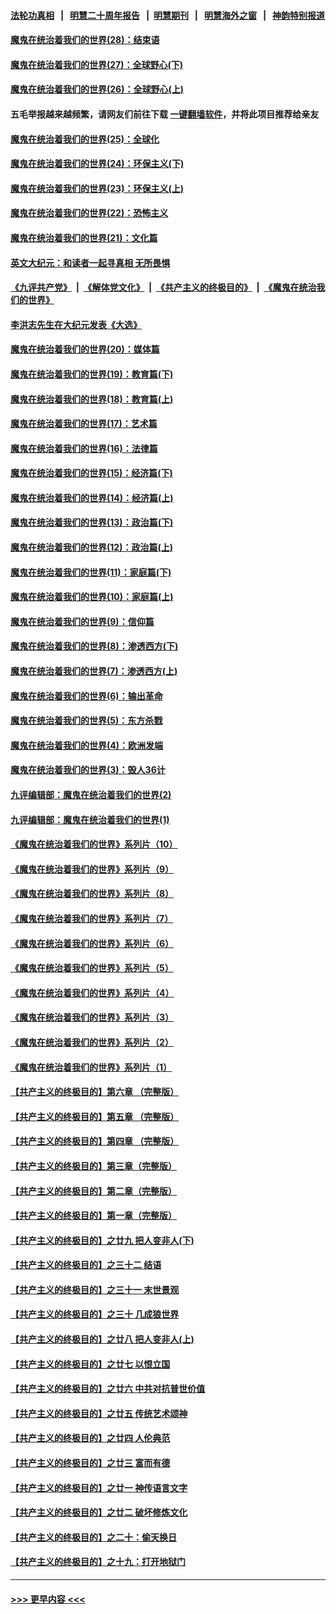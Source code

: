 #### [法轮功真相](https://github.com/gfw-breaker/truth/blob/master/README.md?t=0) &nbsp;&nbsp;|&nbsp;&nbsp; [明慧二十周年报告](https://github.com/gfw-breaker/mh-reports/blob/master/README.md?t=0) &nbsp;&nbsp;|&nbsp;&nbsp;[明慧期刊](https://github.com/gfw-breaker/mh-qikan) &nbsp;&nbsp;|&nbsp;&nbsp; [明慧海外之窗](https://github.com/gfw-breaker/mh-news/blob/master/README.md?t=0) &nbsp;&nbsp;|&nbsp;&nbsp; [神韵特别报道](https://github.com/gfw-breaker/mh-news/blob/master/shenyun.md?t=0)
#### [魔鬼在统治着我们的世界(28)：结束语](../pages/nsc422/n10936246.md?t=06102002) 
#### [魔鬼在统治着我们的世界(27)：全球野心(下)](../pages/nsc422/n10928319.md?t=06102002) 
#### [魔鬼在统治着我们的世界(26)：全球野心(上)](../pages/nsc422/n10900318.md?t=06102002) 
#### 五毛举报越来越频繁，请网友们前往下载 [一键翻墙软件](https://github.com/gfw-breaker/ssr-accounts)，并将此项目推荐给亲友
#### [魔鬼在统治着我们的世界(25)：全球化](../pages/nsc422/n10788205.md?t=06102002) 
#### [魔鬼在统治着我们的世界(24)：环保主义(下)](../pages/nsc422/n10695307.md?t=06102002) 
#### [魔鬼在统治着我们的世界(23)：环保主义(上)](../pages/nsc422/n10688613.md?t=06102002) 
#### [魔鬼在统治着我们的世界(22)：恐怖主义](../pages/nsc422/n10614727.md?t=06102002) 
#### [魔鬼在统治着我们的世界(21)：文化篇](../pages/nsc422/n10597706.md?t=06102002) 
#### [英文大纪元：和读者一起寻真相 无所畏惧](../pages/nsc422/n12542027.md?t=06102002) 
#### [《九评共产党》](https://github.com/begood0513/9ping.md/blob/master/README.md) &nbsp;|&nbsp; [《解体党文化》](../../../../jtdwh.md/blob/master/README.md)  &nbsp;|&nbsp; [《共产主义的终极目的》](../../../../gczydzjmd.md/blob/master/README.md) &nbsp;|&nbsp; [《魔鬼在统治我们的世界》](../../../../mgztzwmdsj.md/blob/master/README.md) 
#### [李洪志先生在大纪元发表《大选》](../pages/nsc422/n12534746.md?t=06102002) 
#### [魔鬼在统治着我们的世界(20)：媒体篇](../pages/nsc422/n10586579.md?t=06102002) 
#### [魔鬼在统治着我们的世界(19)：教育篇(下)](../pages/nsc422/n10564808.md?t=06102002) 
#### [魔鬼在统治着我们的世界(18)：教育篇(上)](../pages/nsc422/n10526970.md?t=06102002) 
#### [魔鬼在统治着我们的世界(17)：艺术篇](../pages/nsc422/n10499093.md?t=06102002) 
#### [魔鬼在统治着我们的世界(16)：法律篇](../pages/nsc422/n10485969.md?t=06102002) 
#### [魔鬼在统治着我们的世界(15)：经济篇(下)](../pages/nsc422/n10469975.md?t=06102002) 
#### [魔鬼在统治着我们的世界(14)：经济篇(上)](../pages/nsc422/n10457370.md?t=06102002) 
#### [魔鬼在统治着我们的世界(13)：政治篇(下)](../pages/nsc422/n10448270.md?t=06102002) 
#### [魔鬼在统治着我们的世界(12)：政治篇(上)](../pages/nsc422/n10444576.md?t=06102002) 
#### [魔鬼在统治着我们的世界(11)：家庭篇(下)](../pages/nsc422/n10440961.md?t=06102002) 
#### [魔鬼在统治着我们的世界(10)：家庭篇(上)](../pages/nsc422/n10435448.md?t=06102002) 
#### [魔鬼在统治着我们的世界(9)：信仰篇](../pages/nsc422/n10432159.md?t=06102002) 
#### [魔鬼在统治着我们的世界(8)：渗透西方(下)](../pages/nsc422/n10429603.md?t=06102002) 
#### [魔鬼在统治着我们的世界(7)：渗透西方(上)](../pages/nsc422/n10426013.md?t=06102002) 
#### [魔鬼在统治着我们的世界(6)：输出革命](../pages/nsc422/n10421536.md?t=06102002) 
#### [魔鬼在统治着我们的世界(5)：东方杀戮](../pages/nsc422/n10417707.md?t=06102002) 
#### [魔鬼在统治着我们的世界(4)：欧洲发端](../pages/nsc422/n10414890.md?t=06102002) 
#### [魔鬼在统治着我们的世界(3)：毁人36计](../pages/nsc422/n10411583.md?t=06102002) 
#### [九评编辑部：魔鬼在统治着我们的世界(2)](../pages/nsc422/n10410036.md?t=06102002) 
#### [九评编辑部：魔鬼在统治着我们的世界(1)](../pages/nsc422/n10406825.md?t=06102002) 
#### [《魔鬼在统治着我们的世界》系列片（10）](../pages/nsc422/n12292670.md?t=06102002) 
#### [《魔鬼在统治着我们的世界》系列片（9）](../pages/nsc422/n12290859.md?t=06102002) 
#### [《魔鬼在统治着我们的世界》系列片（8）](../pages/nsc422/n12287445.md?t=06102002) 
#### [《魔鬼在统治着我们的世界》系列片（7）](../pages/nsc422/n12283425.md?t=06102002) 
#### [《魔鬼在统治着我们的世界》系列片（6）](../pages/nsc422/n12282314.md?t=06102002) 
#### [《魔鬼在统治着我们的世界》系列片（5）](../pages/nsc422/n12281419.md?t=06102002) 
#### [《魔鬼在统治着我们的世界》系列片（4）](../pages/nsc422/n12274024.md?t=06102002) 
#### [《魔鬼在统治着我们的世界》系列片（3）](../pages/nsc422/n12271322.md?t=06102002) 
#### [《魔鬼在统治着我们的世界》系列片（2）](../pages/nsc422/n12269049.md?t=06102002) 
#### [《魔鬼在统治着我们的世界》系列片（1）](../pages/nsc422/n12267575.md?t=06102002) 
#### [【共产主义的终极目的】第六章 （完整版）](../pages/nsc422/n11428913.md?t=06102002) 
#### [【共产主义的终极目的】第五章 （完整版）](../pages/nsc422/n11428912.md?t=06102002) 
#### [【共产主义的终极目的】第四章 （完整版）](../pages/nsc422/n11428907.md?t=06102002) 
#### [【共产主义的终极目的】第三章（完整版）](../pages/nsc422/n11428848.md?t=06102002) 
#### [【共产主义的终极目的】第二章（完整版）](../pages/nsc422/n11428831.md?t=06102002) 
#### [【共产主义的终极目的】第一章（完整版）](../pages/nsc422/n11417651.md?t=06102002) 
#### [【共产主义的终极目的】之廿九 把人变非人(下)](../pages/nsc422/n11344140.md?t=06102002) 
#### [【共产主义的终极目的】之三十二 结语](../pages/nsc422/n11360535.md?t=06102002) 
#### [【共产主义的终极目的】之三十一 末世景观](../pages/nsc422/n11351129.md?t=06102002) 
#### [【共产主义的终极目的】之三十 几成狼世界](../pages/nsc422/n11348280.md?t=06102002) 
#### [【共产主义的终极目的】之廿八 把人变非人(上)](../pages/nsc422/n11340492.md?t=06102002) 
#### [【共产主义的终极目的】之廿七 以恨立国](../pages/nsc422/n11336944.md?t=06102002) 
#### [【共产主义的终极目的】之廿六 中共对抗普世价值](../pages/nsc422/n11324785.md?t=06102002) 
#### [【共产主义的终极目的】之廿五 传统艺术颂神](../pages/nsc422/n11296396.md?t=06102002) 
#### [【共产主义的终极目的】之廿四 人伦典范](../pages/nsc422/n11296397.md?t=06102002) 
#### [【共产主义的终极目的】之廿三 富而有德](../pages/nsc422/n11283598.md?t=06102002) 
#### [【共产主义的终极目的】之廿一 神传语言文字](../pages/nsc422/n11263265.md?t=06102002) 
#### [【共产主义的终极目的】之廿二 破坏修炼文化](../pages/nsc422/n11245728.md?t=06102002) 
#### [【共产主义的终极目的】之二十：偷天换日](../pages/nsc422/n11238846.md?t=06102002) 
#### [【共产主义的终极目的】之十九：打开地狱门](../pages/nsc422/n11206376.md?t=06102002) 

----
#### [ >>> 更早内容 <<< ](../indexes/nsc422-earlier.md)
